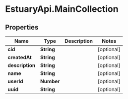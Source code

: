 # EstuaryApi.MainCollection

## Properties
Name | Type | Description | Notes
------------ | ------------- | ------------- | -------------
**cid** | **String** |  | [optional] 
**createdAt** | **String** |  | [optional] 
**description** | **String** |  | [optional] 
**name** | **String** |  | [optional] 
**userId** | **Number** |  | [optional] 
**uuid** | **String** |  | [optional] 


